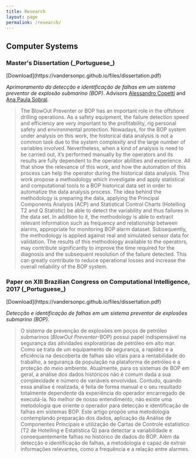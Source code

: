 ```yaml
---
title: Research
layout: page
permalink: /research/
---
```


## Computer Systems

<h3>Master's Dissertation (_Portuguese_)</h3> [Download](https://vandersonpc.github.io/files/dissertation.pdf)

_Aprimoramento da detecção e identificação de falhas em um sistema preventor de explosão submarino (BOP)_. Advisors [Alessandro Copetti](http://lattes.cnpq.br/5271157397202980) and [Ana Paula Sobral](http://lattes.cnpq.br/4370410680845541). 

>The BlowOut Preventer or BOP has an important role in the offshore drilling operations. As a safety equipment, the failure detection speed and efficiency are very important to the profitability, rig personal safety and environmental protection. Nowadays, for the BOP system under analysis on this work, the historical data analysis is not a common task due to the system complexity and the large number of variables involved. Nevertheless, when a kind of analysis is need to be carried out, it’s performed manually by the operators and its results are fully dependent to the operator abilities and experience. All that show the relevance of this work, and how the automation of this process can help the operator during the historical data analysis. This work propose a methodology which investigate and apply statistical and computational tools to a BOP historical data set in order to automatize the data analysis process. The idea behind the methodology is preparing the data, applying the Principal Components Analysis (ACP) and Statistical Control Charts (Hotelling T2 and Q Statistic) be able to detect the variability and thus failures in the data set. In addition to it, the methodology is able to extract relevant information such as frequency and relationship between alarms, appropriate for monitoring BOP alarm dataset. Subsequently, the methodology is applied against real and simulated sensor data for validation. The results of this methodology available to the operators, may contribute significantly to improve the time required for the diagnosis and the subsequent resolution of the failure detected. This can greatly contribute to reduce operational losses and increase the overall reliability of the BOP system.

<h3>Paper on XIII Brazilian Congress on Computational Intelligence, 2017 (_Portuguese_)</h3>[Download](https://vandersonpc.github.io/files/dissertation.pdf)

_Detecção e identificação de falhas em um sistema preventor de explosões submarino (BOP)._ 

>O sistema de prevenção de explosões em poços de petróleo submarinos (_BlowOut Preventer_-BOP) possui papel indispensável na segurança das atividades exploratórias de petróleo em alto mar. Como se trata de um equipamento de segurança, a rapidez e a eficiência na descoberta de falhas são vitais para a rentabilidade do trabalho, a segurança da população na plataforma de petróleo e a proteção do meio ambiente. Atualmente, para os sistemas de BOP em geral, a análise dos dados históricos não é comum dada a sua complexidade e número de variáveis envolvidas. Contudo, quando essa análise é realizada, é feita de forma manual e o seu resultado totalmente dependente da experiência do operador encarregado de executá-la. No melhor de nosso entendimento, não existe uma metodologia que oriente o operador para detecção e identificação de falhas em sistemas BOP. Este artigo propõe uma metodologia contemplando preparação dos dados, aplicação da Análise de Componentes Principais e utilização de Cartas de Controle estatístico (T2 de Hotelling e Estatística Q) para detectar a variabilidade e consequentemente falhas no histórico de dados do BOP. Além da detecção e identificação de falhas, a metodologia é capaz de extrair informações relevantes, como a frequência e a relação entre alarmes. 